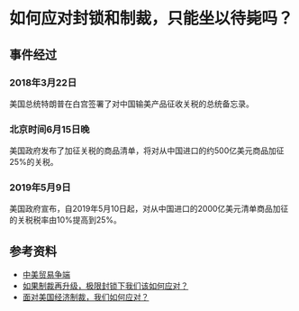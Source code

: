 # 如何应对封锁和制裁，只能坐以待毙吗？
## 事件经过
### 2018年3月22日
美国总统特朗普在白宫签署了对中国输美产品征收关税的总统备忘录。

### 北京时间6月15日晚
美国政府发布了加征关税的商品清单，将对从中国进口的约500亿美元商品加征25%的关税。

### 2019年5月9日
美国政府宣布，自2019年5月10日起，对从中国进口的2000亿美元清单商品加征的关税税率由10%提高到25%。

## 参考资料
- [中美贸易争端](https://baike.baidu.com/item/%E4%B8%AD%E7%BE%8E%E8%B4%B8%E6%98%93%E4%BA%89%E7%AB%AF/22450710?fr=aladdin) 
- [如果制裁再升级，极限封锁下我们该如何应对？](https://baijiahao.baidu.com/s?id=1635328310937320588&wfr=spider&for=pc) 
- [面对美国经济制裁，我们如何应对？](http://www.fx361.com/page/2018/1224/4663897.shtml) 
